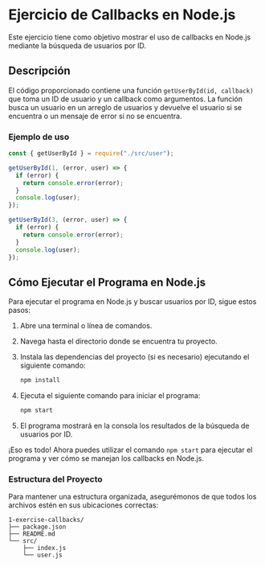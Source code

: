 # Ejercicio de Callbacks en Node.js

Este ejercicio tiene como objetivo mostrar el uso de callbacks en Node.js mediante la búsqueda de usuarios por ID.

## Descripción

El código proporcionado contiene una función `getUserById(id, callback)` que toma un ID de usuario y un callback como argumentos. La función busca un usuario en un arreglo de usuarios y devuelve el usuario si se encuentra o un mensaje de error si no se encuentra.

### Ejemplo de uso

```javascript
const { getUserById } = require("./src/user");

getUserById(1, (error, user) => {
  if (error) {
    return console.error(error);
  }
  console.log(user);
});

getUserById(3, (error, user) => {
  if (error) {
    return console.error(error);
  }
  console.log(user);
});
```

## Cómo Ejecutar el Programa en Node.js

Para ejecutar el programa en Node.js y buscar usuarios por ID, sigue estos pasos:

1. Abre una terminal o línea de comandos.

2. Navega hasta el directorio donde se encuentra tu proyecto.

3. Instala las dependencias del proyecto (si es necesario) ejecutando el siguiente comando:

   ```bash
   npm install
   ```

4. Ejecuta el siguiente comando para iniciar el programa:

   ```bash
   npm start
   ```

5. El programa mostrará en la consola los resultados de la búsqueda de usuarios por ID.

¡Eso es todo! Ahora puedes utilizar el comando `npm start` para ejecutar el programa y ver cómo se manejan los callbacks en Node.js.

### Estructura del Proyecto

Para mantener una estructura organizada, asegurémonos de que todos los archivos estén en sus ubicaciones correctas:

```
1-exercise-callbacks/
├── package.json
├── README.md
└── src/
    ├── index.js
    └── user.js
```
